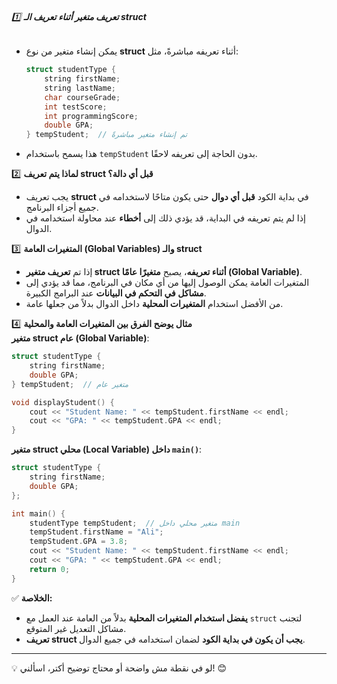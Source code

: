 ###### 1️⃣ **تعريف متغير أثناء تعريف الـ struct**

- يمكن إنشاء متغير من نوع **struct** أثناء تعريفه مباشرةً، مثل:
    
    ```cpp
    struct studentType {
        string firstName;
        string lastName;
        char courseGrade;
        int testScore;
        int programmingScore;
        double GPA;
    } tempStudent;  // تم إنشاء متغير مباشرةً
    ```
    
- هذا يسمح باستخدام `tempStudent` بدون الحاجة إلى تعريفه لاحقًا.

2️⃣ **لماذا يتم تعريف struct قبل أي دالة؟**

- يجب تعريف **struct** في بداية الكود **قبل أي دوال** حتى يكون متاحًا لاستخدامه في جميع أجزاء البرنامج.
- إذا لم يتم تعريفه في البداية، قد يؤدي ذلك إلى **أخطاء** عند محاولة استخدامه في الدوال.

3️⃣ **المتغيرات العامة (Global Variables) والـ struct**

- إذا تم **تعريف متغير struct أثناء تعريفه**، يصبح **متغيرًا عامًا (Global Variable)**.
- المتغيرات العامة يمكن الوصول إليها من أي مكان في البرنامج، مما قد يؤدي إلى **مشاكل في التحكم في البيانات** عند البرامج الكبيرة.
- من الأفضل استخدام **المتغيرات المحلية** داخل الدوال بدلاً من جعلها عامة.

4️⃣ **مثال يوضح الفرق بين المتغيرات العامة والمحلية**  
**متغير struct عام (Global Variable)**:

```cpp
struct studentType {
    string firstName;
    double GPA;
} tempStudent;  // متغير عام

void displayStudent() {
    cout << "Student Name: " << tempStudent.firstName << endl;
    cout << "GPA: " << tempStudent.GPA << endl;
}
```

**متغير struct محلي (Local Variable) داخل `main()`**:

```cpp
struct studentType {
    string firstName;
    double GPA;
};

int main() {
    studentType tempStudent;  // متغير محلي داخل main
    tempStudent.firstName = "Ali";
    tempStudent.GPA = 3.8;
    cout << "Student Name: " << tempStudent.firstName << endl;
    cout << "GPA: " << tempStudent.GPA << endl;
    return 0;
}
```

✅ **الخلاصة:**

- **يفضل استخدام المتغيرات المحلية** بدلاً من العامة عند العمل مع `struct` لتجنب مشاكل التعديل غير المتوقع.
- **تعريف struct يجب أن يكون في بداية الكود** لضمان استخدامه في جميع الدوال.

---

💡 لو في نقطة مش واضحة أو محتاج توضيح أكتر، اسألني! 😊